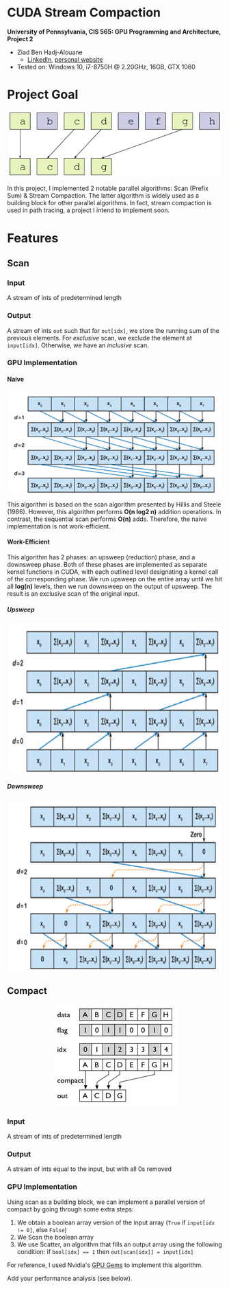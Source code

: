 CUDA Stream Compaction
======================

**University of Pennsylvania, CIS 565: GPU Programming and Architecture, Project 2**

* Ziad Ben Hadj-Alouane
  * [LinkedIn](https://www.linkedin.com/in/ziadbha/), [personal website](https://www.seas.upenn.edu/~ziadb/)
* Tested on: Windows 10, i7-8750H @ 2.20GHz, 16GB, GTX 1060



# Project Goal
<p align="center">
  <img src="https://github.com/ziedbha/Project2-Stream-Compaction/blob/master/images/streamCompaction.png"/>
</p>

In this project, I implemented 2 notable parallel algorithms: Scan (Prefix Sum) & Stream Compaction. The latter algorithm is widely used as a building block for other parallel algorithms. In fact, stream compaction is used in path tracing, a project I intend to implement soon.

# Features
## Scan
### Input
A stream of ints of predetermined length

### Output
A stream of ints `out` such that for `out[idx]`, we store the running sum of the previous elements. For *exclusive* scan, we exclude the element at `input[idx]`. Otherwise, we have an *inclusive* scan.

### GPU Implementation
#### Naive
<p align="center">
  <img src="https://github.com/ziedbha/Project2-Stream-Compaction/blob/master/images/naiveScan.png"/>
</p>

This algorithm is based on the scan algorithm presented by Hillis and Steele (1986). However, this algorithm performs **O(n log2 n)** addition operations. In contrast, the sequential scan performs **O(n)** adds. Therefore, the naive implementation is not work-efficient. 

#### Work-Efficient
This algorithm has 2 phases: an upsweep (reduction) phase, and a downsweep phase. Both of these phases are implemented as separate kernel functions in CUDA, with each outlined level designating a kernel call of the corresponding phase. We run upsweep on the entire array until we hit all **log(n)** levels, then we run downsweep on the output of upsweep. The result is an exclusive scan of the original input.

##### Upsweep
<p align="center">
  <img width="600" height="350" src="https://github.com/ziedbha/Project2-Stream-Compaction/blob/master/images/efficientUpsweep.png"/>
</p>

##### Downsweep
<p align="center">
  <img  width="600" height="400" src="https://github.com/ziedbha/Project2-Stream-Compaction/blob/master/images/efficientDownsweep.png"/>
</p>

## Compact
<p align="center">
  <img src="https://github.com/ziedbha/Project2-Stream-Compaction/blob/master/images/compact.png"/>
</p>

### Input
A stream of ints of predetermined length

### Output
A stream of ints equal to the input, but with all 0s removed

### GPU Implementation
Using scan as a building block, we can implement a parallel version of compact by going through some extra steps:
1. We obtain a boolean array version of the input array (`True` if `input[idx != 0]`, else `False`)
2. We Scan the boolean array
3. We use Scatter, an algorithm that fills an output array using the following condition: if `bool[idx] == 1` then `out[scan[idx]] = input[idx]`

For reference, I used Nvidia's [GPU Gems](https://developer.nvidia.com/gpugems/GPUGems3/gpugems3_ch39.html) to implement this algorithm.

Add your performance analysis (see below).
